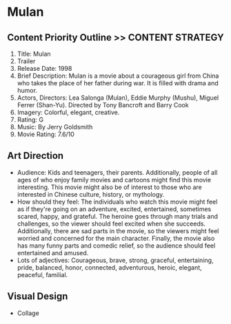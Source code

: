 # Mulan

## Content Priority Outline >> CONTENT STRATEGY 

1. Title: Mulan
2. Trailer
3. Release Date: 1998
4. Brief Description: Mulan is a movie about a courageous girl from China who takes the place of her father during war. It is filled with drama and humor.
5. Actors, Directors: Lea Salonga (Mulan), Eddie Murphy (Mushu), Miguel Ferrer (Shan-Yu). Directed by Tony Bancroft and Barry Cook
6. Imagery: Colorful, elegant, creative.
7. Rating: G 
8. Music: By Jerry Goldsmith
9. Movie Rating: 7.6/10


## Art Direction

* Audience: Kids and teenagers, their parents. Additionally, people of all ages of who enjoy family movies and cartoons might find this movie interesting. This movie might also be of interest to those who are interested in Chinese culture, history, or mythology. 
* How should they feel: The individuals who watch this movie might feel as if they're going on an adventure, excited, entertained, sometimes scared, happy,  and grateful. The heroine goes through many trials and challenges, so the viewer should feel excited when she succeeds. Additionally, there are sad parts in the movie, so the viewers might feel worried and concerned for the main character. Finally, the movie also has many funny parts and comedic relief, so the audience should feel entertained and amused.
* Lots of adjectives: Courageous, brave, strong, graceful, entertaining, pride, balanced, honor, connected, adventurous, heroic, elegant, peaceful, familial.

## Visual Design

* Collage 